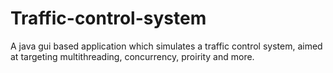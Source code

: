 # Traffic-control-system
A java gui based application which simulates a traffic control system, aimed at targeting multithreading, concurrency, proirity and more.
